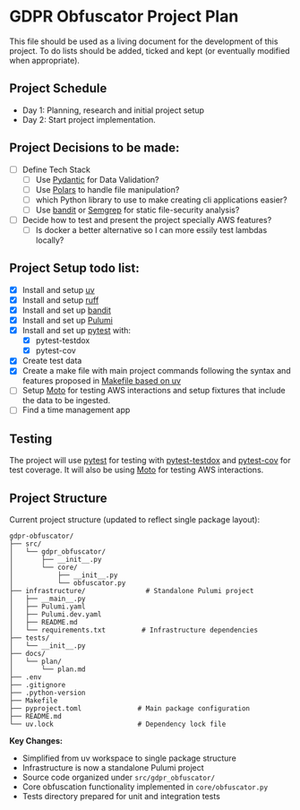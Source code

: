 # GDPR Obfuscator Project Plan

This file should be used as a living document for the development of this project. To do lists should be added, ticked and kept (or eventually modified when appropriate).

## Project Schedule

- Day 1: Planning, research and initial project setup
- Day 2: Start project implementation.

## Project Decisions to be made:

- [ ] Define Tech Stack
  - [ ] Use [Pydantic](https://docs.pydantic.dev/latest/) for Data Validation?
  - [ ] Use [Polars](https://pola.rs) to handle file manipulation?
  - [ ] which Python library to use to make creating cli applications easier?
  - [ ] Use [bandit](https://bandit.readthedocs.io/en/latest/index.html) or [Semgrep](https://semgrep.dev) for static file-security analysis?
- [ ] Decide how to test and present the project specially AWS features?
  - [ ] Is docker a better alternative so I can more essily test lambdas locally?

## Project Setup todo list:

- [x] Install and setup [uv](https://docs.astral.sh/uv/)
- [x] Install and setup [ruff](https://docs.astral.sh/ruff/)
- [x] Install and set up [bandit](https://bandit.readthedocs.io/en/latest/index.html)
- [x] Install and set up [Pulumi](https://www.pulumi.com/product/infrastructure-as-code/)
- [x] Install and set up [pytest](https://docs.pytest.org/en/stable/) with:
  - [x] pytest-testdox
  - [x] pytest-cov
- [x] Create test data
- [x] Create a make file with main project commands following the syntax and features proposed in [Makefile based on uv](https://mmngreco.dev/posts/uv-makefile/)
- [ ] Setup [Moto](https://docs.getmoto.org/en/latest/docs/getting_started.html) for testing AWS interactions and setup fixtures that include the data to be ingested.
- [ ] Find a time management app

## Testing

The project will use [pytest](https://docs.pytest.org/en/stable/) for testing with [pytest-testdox](https://pypi.org/project/pytest-testdox/) and [pytest-cov](https://pypi.org/project/pytest-cov/) for test coverage. It will also be using [Moto](https://docs.getmoto.org/en/latest/docs/getting_started.html) for testing AWS interactions.

## Project Structure

Current project structure (updated to reflect single package layout):

```
gdpr-obfuscator/
├── src/
│   └── gdpr_obfuscator/
│       ├── __init__.py
│       └── core/
│           ├── __init__.py
│           └── obfuscator.py
├── infrastructure/               # Standalone Pulumi project
│   ├── __main__.py
│   ├── Pulumi.yaml
│   ├── Pulumi.dev.yaml
│   ├── README.md
│   └── requirements.txt         # Infrastructure dependencies
├── tests/
│   └── __init__.py
├── docs/
│   └── plan/
│       └── plan.md
├── .env
├── .gitignore
├── .python-version
├── Makefile
├── pyproject.toml              # Main package configuration
├── README.md
└── uv.lock                     # Dependency lock file
```

**Key Changes:**

- Simplified from uv workspace to single package structure
- Infrastructure is now a standalone Pulumi project
- Source code organized under `src/gdpr_obfuscator/`
- Core obfuscation functionality implemented in `core/obfuscator.py`
- Tests directory prepared for unit and integration tests
